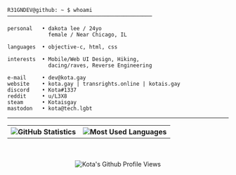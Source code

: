 ```objc
R31GNDEV@github: ~ $ whoami
──────────────────────────────────────────────

personal   • dakota lee / 24yo
             female / Near Chicago, IL

languages  • objective-c, html, css

interests  • Mobile/Web UI Design, Hiking,
             dacing/raves, Reverse Engineering

e-mail     • dev@kota.gay
website    • kota.gay | transrights.online | kotais.gay
discord    • Kota#1337
reddit     • u/L3X8
steam      • Kotaisgay
mastodon   • kota@tech.lgbt
```

---

<table>
    <tr>
        <th>
            <img src="https://github-readme-stats.vercel.app/api?username=R31GNDEV&show_icons=true&count_private=true&include_all_commits=true&theme=dark&show_icons=true&layout=compact&bg_color=00000000&border_color=00000000" alt="GitHub Statistics" />
            <br>
        </th>
        <th>
            <img src="https://github-readme-stats.quantumlytangled.vercel.app/api/top-langs/?username=R31GNDEV&layout=compact&show_icons=true&title_color=4F8CC9&text_color=9f9f9f&bg_color=00000000&hide_border=true&icon_color=00000000&count_private=true" alt="Most Used Languages" />
        </th>
    </tr>
</table>
<div align="center">
  <br><br>
  <img src="https://komarev.com/ghpvc/?username=r31gndev&label=Dont+Worry+Your+Accounted+For&color=F4A4B5&style=for-the-badge" alt="Kota's Github Profile Views" />
</div>
